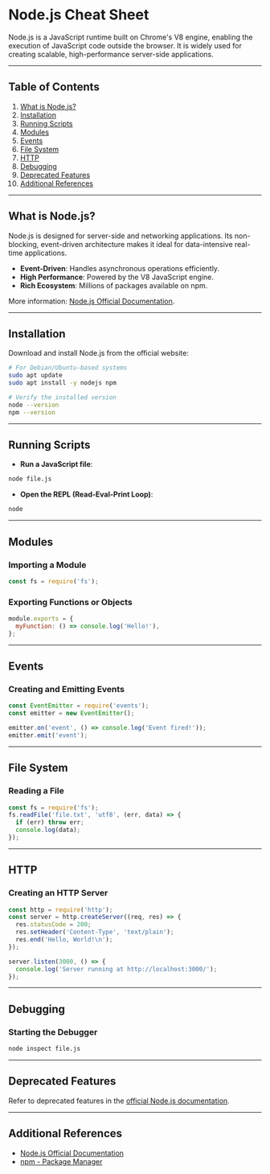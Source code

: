 # Node.js Cheat Sheet

Node.js is a JavaScript runtime built on Chrome's V8 engine, enabling the execution of JavaScript code outside the browser. It is widely used for creating scalable, high-performance server-side applications.

---

## Table of Contents

1. [What is Node.js?](#what-is-nodejs)
2. [Installation](#installation)
3. [Running Scripts](#running-scripts)
4. [Modules](#modules)
5. [Events](#events)
6. [File System](#file-system)
7. [HTTP](#http)
8. [Debugging](#debugging)
9. [Deprecated Features](#deprecated-features)
10. [Additional References](#additional-references)

---

## What is Node.js?

Node.js is designed for server-side and networking applications. Its non-blocking, event-driven architecture makes it ideal for data-intensive real-time applications.

- **Event-Driven**: Handles asynchronous operations efficiently.
- **High Performance**: Powered by the V8 JavaScript engine.
- **Rich Ecosystem**: Millions of packages available on npm.

More information: [Node.js Official Documentation](https://nodejs.org/).

---

## Installation

Download and install Node.js from the official website:

```bash
# For Debian/Ubuntu-based systems
sudo apt update
sudo apt install -y nodejs npm

# Verify the installed version
node --version
npm --version
```

---

## Running Scripts

- **Run a JavaScript file**:

```bash
node file.js
```

- **Open the REPL (Read-Eval-Print Loop)**:

```bash
node
```

---

## Modules

### Importing a Module

```javascript
const fs = require('fs');
```

### Exporting Functions or Objects

```javascript
module.exports = {
  myFunction: () => console.log('Hello!'),
};
```

---

## Events

### Creating and Emitting Events

```javascript
const EventEmitter = require('events');
const emitter = new EventEmitter();

emitter.on('event', () => console.log('Event fired!'));
emitter.emit('event');
```

---

## File System

### Reading a File

```javascript
const fs = require('fs');
fs.readFile('file.txt', 'utf8', (err, data) => {
  if (err) throw err;
  console.log(data);
});
```

---

## HTTP

### Creating an HTTP Server

```javascript
const http = require('http');
const server = http.createServer((req, res) => {
  res.statusCode = 200;
  res.setHeader('Content-Type', 'text/plain');
  res.end('Hello, World!\n');
});

server.listen(3000, () => {
  console.log('Server running at http://localhost:3000/');
});
```

---

## Debugging

### Starting the Debugger

```bash
node inspect file.js
```

---

## Deprecated Features

Refer to deprecated features in the [official Node.js documentation](https://nodejs.org/api/deprecations.html).

---

## Additional References

- [Node.js Official Documentation](https://nodejs.org/)
- [npm - Package Manager](https://www.npmjs.com/)
